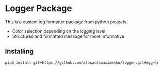 # Logger Package

This is a custom log formatter package from python projects.
- Color selection depending on the logging level
- Structured and formatted message for more informative
## Installing
```bash
pip3 install git+https://github.com/alexandrmaximenko/logger.git#egg=logger
```